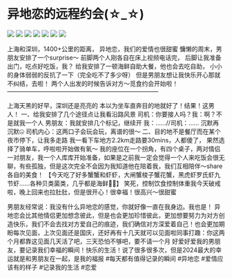 # 异地恋的远程约会(☆_☆)

![](img/78355ff5-39b2-4202-ae13-f46c7204357d.jpg)
![](img/734dca18-6818-48a4-a791-73b14cf379e0.jpg)
![](img/4ce0b128-8a42-4a08-ae2c-89a81dc58a90.jpg)
![](img/463a772f-382b-493c-8839-71a09466574c.jpg)
![](img/69e8d1bd-e032-45db-bf10-1512e485e6cf.jpg)
![](img/45f6c387-4240-4abe-95e2-b5c62ba38cc3.jpg)
![](img/5b103e13-a710-49d2-b043-23b5cae8740d.jpg)

上海和深圳，1400+公里的距离，
异地恋，我们的爱情也很甜蜜
慵懒的周末，男朋友安排了一个surprise～
前脚两个人刚各自在床上视频电话完，
后脚让我准备出门，吃点好吃饭，我？
给我安排了一顿海鲜自助大餐，他也会去吃自助，
小小的身体弱弱的反抗了一下（完全吃不了多少呀）
但是男朋友想让我快乐开心那就不纠结，去啦！
两个人出发的时候告诉对方～觅食约会开始啦！
—————————————————————————
 
上海天黑的好早，深圳还是亮亮的
本以为坐车直奔目的地就好了！结果！这男人！
一、给我安排了几个途径点让我看沿路风景
司机：你要接人吗？我：啊？不是就我一个人
男朋友：我就安排几个标记，继续开
我：……//司机：…… 沉默再沉默🤐
司机内心：这两口子会玩会玩，离谱的很～
二、目的地不是餐厅而在某个夜市停下，让我多走路
我一看下车地方2.2km走路要30mins，人都傻了，
果然选择了骑单车，呼啦啦开始做有氧～
我的座位在一个拐角，有四个桌子，两对情侣一对朋友，我一个人库库开始准备，如果是之前我一定会觉得一个人来吃饭会很无聊，有些孤独，但是这次完全不会因为我知道他在陪着我，我们互相陪伴～share各自的美食！
【今天吃了好多蟹蟹和虾虾，大闸蟹梭子蟹花蟹，黑虎虾罗氏虾九节虾……各种贝类菌类，几乎都是海鲜🦞🦀】
笑死，控制饮食控制体重我今天破戒啦，晚上回来也拉肚肚，但是很开心！很幸福！很高兴～很甜蜜
 
男朋友经常说：我没有什么异地恋的感觉，你就好像一直在我身边。我也是！
异地恋会比其他情侣更加想念彼此，但是也会更加珍惜彼此，更加想要努力为对方创造快乐，我们不会去找对方爱自己的痕迹，我们确信对方深爱着自己！也会更加期盼每次见面，上次见面还是国庆，还好再有十几天就可以见面啦同事打趣：你这两个月都靠这见面几天活了吧，三天恐怕不够吧，要不请一个月
好爱好爱我的男朋友，要记录我们幸福的瞬间！快乐的生活！说了很多很多次，但是2024最大的幸运就是和男朋友在一起，是我的福报
#每天都有值得记录的瞬间 #异地恋 #爱情应该有的样子 #记录我的生活 #恋爱